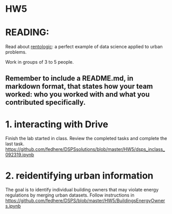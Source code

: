 # HW5

# READING: 
Read about [rentologic](https://rentlogic.com/faq): a perfect example of data science applied to urban problems. 

Work in groups of 3 to 5 people. 

## Remember to include a README.md, in markdown format, that states how your team worked: who you worked with and what you contributed specifically.

# 1. interacting with Drive

Finish the lab started in class.  Review the completed tasks and complete the last task. https://github.com/fedhere/DSPSsolutions/blob/master/HW5/dsps_inclass_092319.ipynb 


# 2. reidentifying urban information

The goal is to identify individual building owners that may violate energy regulations by merging urban datasets. Follow instructions in https://github.com/fedhere/DSPS/blob/master/HW5/BuildingsEnergyOwners.ipynb

